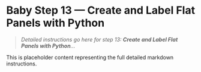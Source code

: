 # Baby Step 13 — Create and Label Flat Panels with Python

> *Detailed instructions go here for step 13: **Create and Label Flat Panels with Python**...*

This is placeholder content representing the full detailed markdown instructions.

